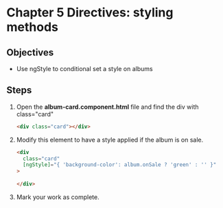 # Chapter 5 Directives: styling methods

## Objectives

- Use ngStyle to conditional set a style on albums

## Steps

1. Open the **album-card.component.html** file and find the div with class="card"

    ```html
    <div class="card"></div>
    ```

1. Modify this element to have a style applied if the album is on sale.

   ```html
   <div
     class="card"
     [ngStyle]="{ 'background-color': album.onSale ? 'green' : '' }"
   >
     
   </div>
   ```

1. Mark your work as complete.
